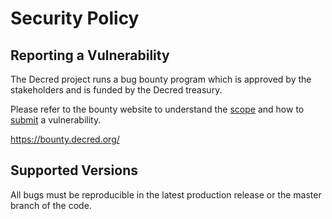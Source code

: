 # Security Policy

## Reporting a Vulnerability

The Decred project runs a bug bounty program which is approved by the stakeholders and is funded by the Decred treasury.

Please refer to the bounty website to understand the [scope](https://bounty.decred.org/#Scope) and how to [submit](https://bounty.decred.org/#Submit%20Vulnerability) a vulnerability.

https://bounty.decred.org/

## Supported Versions

All bugs must be reproducible in the latest production release or the master branch of the code.

